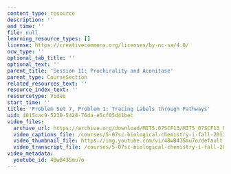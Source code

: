 ```yaml
---
content_type: resource
description: ''
end_time: ''
file: null
learning_resource_types: []
license: https://creativecommons.org/licenses/by-nc-sa/4.0/
ocw_type: ''
optional_tab_title: ''
optional_text: ''
parent_title: 'Session 11: Prochirality and Aconitase'
parent_type: CourseSection
related_resources_text: ''
resource_index_text: ''
resourcetype: Video
start_time: ''
title: 'Problem Set 7, Problem 1: Tracing Labels through Pathways'
uid: 4015cac9-5230-5424-76da-e5cf05d41bec
video_files:
  archive_url: https://archive.org/download/MIT5.07SCF13/MIT5_07SCF13_Pset7_Q1_300k.mp4
  video_captions_file: /courses/5-07sc-biological-chemistry-i-fall-2013/65c06b222b465ba4b5170b0d65d70368_4BwB43Smu7o.vtt
  video_thumbnail_file: https://img.youtube.com/vi/4BwB43Smu7o/default.jpg
  video_transcript_file: /courses/5-07sc-biological-chemistry-i-fall-2013/fe54093ead38e6fa34d6e5088ce05d30_4BwB43Smu7o.pdf
video_metadata:
  youtube_id: 4BwB43Smu7o
---
```

